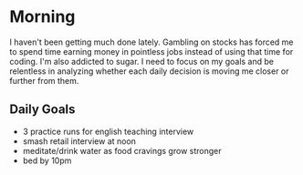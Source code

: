 # Morning
I haven't been getting much done lately. Gambling on stocks has forced me to spend time earning money in pointless jobs instead of using that time for coding. I'm also addicted to sugar. I need to focus on my goals and be relentless in analyzing whether each daily decision is moving me closer or further from them.

## Daily Goals
- 3 practice runs for english teaching interview
- smash retail interview at noon
- meditate/drink water as food cravings grow stronger
- bed by 10pm 
